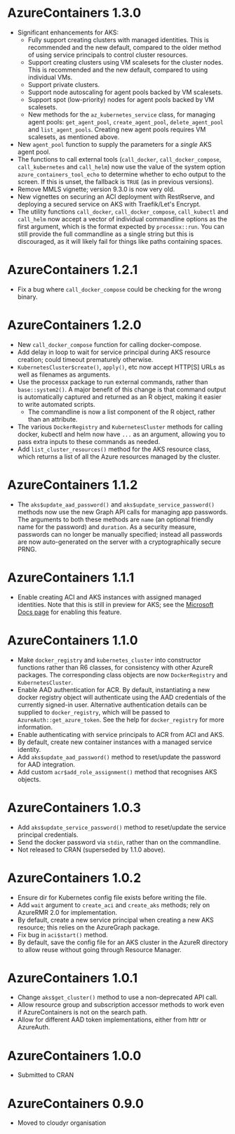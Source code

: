 # AzureContainers 1.3.0

- Significant enhancements for AKS:
  - Fully support creating clusters with managed identities. This is recommended and the new default, compared to the older method of using service principals to control cluster resources.
  - Support creating clusters using VM scalesets for the cluster nodes. This is recommended and the new default, compared to using individual VMs.
  - Support private clusters.
  - Support node autoscaling for agent pools backed by VM scalesets.
  - Support spot (low-priority) nodes for agent pools backed by VM scalesets.
  - New methods for the `az_kubernetes_service` class, for managing agent pools: `get_agent_pool`, `create_agent_pool`, `delete_agent_pool` and `list_agent_pools`. Creating new agent pools requires VM scalesets, as mentioned above.
- New `agent_pool` function to supply the parameters for a _single_ AKS agent pool.
- The functions to call external tools (`call_docker`, `call_docker_compose`, `call_kubernetes` and `call_helm`) now use the value of the system option `azure_containers_tool_echo` to determine whether to echo output to the screen. If this is unset, the fallback is `TRUE` (as in previous versions).
- Remove MMLS vignette; version 9.3.0 is now very old.
- New vignettes on securing an ACI deployment with RestRserve, and deploying a secured service on AKS with Traefik/Let's Encrypt. 
- The utility functions `call_docker`, `call_docker_compose`, `call_kubectl` and `call_helm` now accept a vector of individual commandline options as the first argument, which is the format expected by `processx::run`. You can still provide the full commandline as a single string but this is discouraged, as it will likely fail for things like paths containing spaces.

# AzureContainers 1.2.1

- Fix a bug where `call_docker_compose` could be checking for the wrong binary.

# AzureContainers 1.2.0

- New `call_docker_compose` function for calling docker-compose.
- Add delay in loop to wait for service principal during AKS resource creation; could timeout prematurely otherwise.
- `KubernetesCluster$create()`, `apply()`, etc now accept HTTP\[S\] URLs as well as filenames as arguments.
- Use the processx package to run external commands, rather than `base::system2()`. A major benefit of this change is that command output is automatically captured and returned as an R object, making it easier to write automated scripts.
  - The commandline is now a list component of the R object, rather than an attribute.
- The various `DockerRegistry` and `KubernetesCluster` methods for calling docker, kubectl and helm now have `...` as an argument, allowing you to pass extra inputs to these commands as needed.
- Add `list_cluster_resources()` method for the AKS resource class, which returns a list of all the Azure resources managed by the cluster.

# AzureContainers 1.1.2

* The `aks$update_aad_password()` and `aks$update_service_password()` methods now use the new Graph API calls for managing app passwords. The arguments to both these methods are `name` (an optional friendly name for the password) and `duration`. As a security measure, passwords can no longer be manually specified; instead all passwords are now auto-generated on the server with a cryptographically secure PRNG.

# AzureContainers 1.1.1

* Enable creating ACI and AKS instances with assigned managed identities. Note that this is still in preview for AKS; see the [Microsoft Docs page](https://docs.microsoft.com/en-us/azure/aks/use-managed-identity) for enabling this feature.

# AzureContainers 1.1.0

* Make `docker_registry` and `kubernetes_cluster` into constructor functions rather than R6 classes, for consistency with other AzureR packages. The corresponding class objects are now `DockerRegistry` and `KubernetesCluster`.
* Enable AAD authentication for ACR. By default, instantiating a new docker registry object will authenticate using the AAD credentials of the currently signed-in user. Alternative authentication details can be supplied to `docker_registry`, which will be passed to `AzureAuth::get_azure_token`. See the help for `docker_registry` for more information.
* Enable authenticating with service principals to ACR from ACI and AKS.
* By default, create new container instances with a managed service identity.
* Add `aks$update_aad_password()` method to reset/update the password for AAD integration.
* Add custom `acr$add_role_assignment()` method that recognises AKS objects.

# AzureContainers 1.0.3

* Add `aks$update_service_password()` method to reset/update the service principal credentials.
* Send the docker password via `stdin`, rather than on the commandline.
* Not released to CRAN (superseded by 1.1.0 above).

# AzureContainers 1.0.2

* Ensure dir for Kubernetes config file exists before writing the file.
* Add `wait` argument to `create_aci` and `create_aks` methods; rely on AzureRMR 2.0 for implementation.
* By default, create a new service principal when creating a new AKS resource; this relies on the AzureGraph package.
* Fix bug in `aci$start()` method.
* By default, save the config file for an AKS cluster in the AzureR directory to allow reuse without going through Resource Manager.

# AzureContainers 1.0.1

* Change `aks$get_cluster()` method to use a non-deprecated API call.
* Allow resource group and subscription accessor methods to work even if AzureContainers is not on the search path.
* Allow for different AAD token implementations, either from httr or AzureAuth.

# AzureContainers 1.0.0

* Submitted to CRAN

# AzureContainers 0.9.0

* Moved to cloudyr organisation
